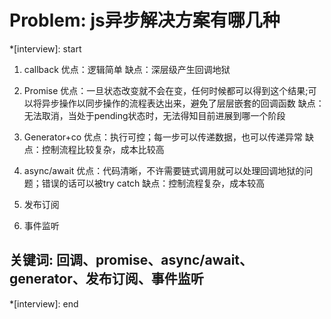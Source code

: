 # Problem: js异步解决方案有哪几种

*[interview]: start
1. callback
优点：逻辑简单
缺点：深层级产生回调地狱

2. Promise
优点：一旦状态改变就不会在变，任何时候都可以得到这个结果;可以将异步操作以同步操作的流程表达出来，避免了层层嵌套的回调函数
缺点：无法取消，当处于pending状态时，无法得知目前进展到哪一个阶段

3. Generator+co
优点：执行可控；每一步可以传递数据，也可以传递异常
缺点：控制流程比较复杂，成本比较高

4. async/await
优点：代码清晰，不许需要链式调用就可以处理回调地狱的问题；错误的话可以被try catch
缺点：控制流程复杂，成本较高

5. 发布订阅

6. 事件监听

## 关键词: 回调、promise、async/await、generator、发布订阅、事件监听
*[interview]: end

